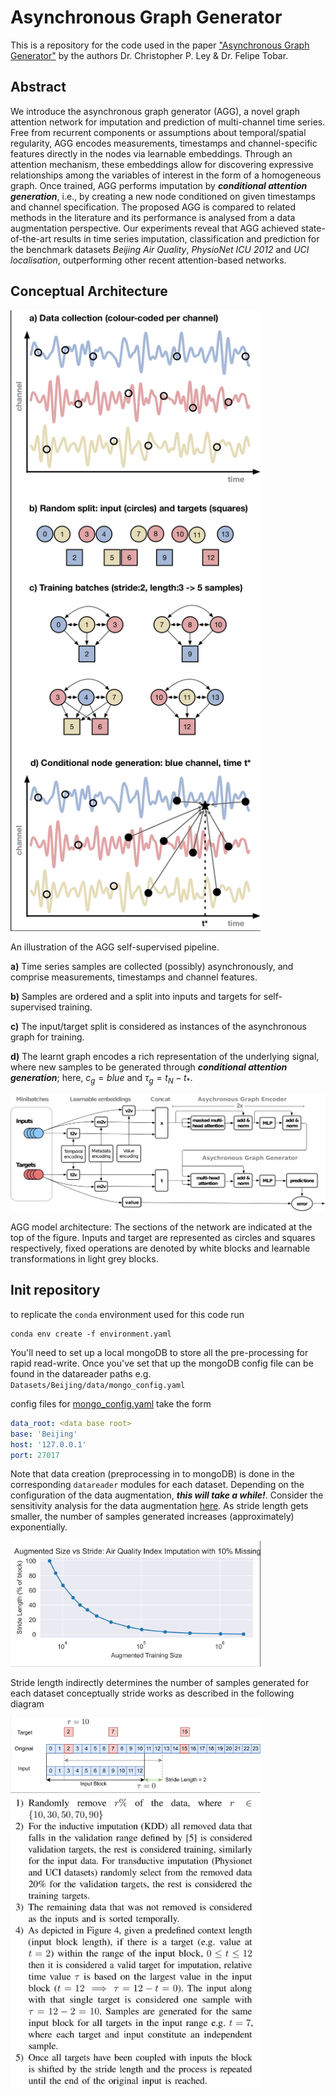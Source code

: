 # Asynchronous Graph Generator
This is a repository for the code used in the paper ["Asynchronous Graph Generator"](https://arxiv.org/abs/2309.17335) by the authors
Dr. Christopher P. Ley & Dr. Felipe Tobar.

## Abstract
We introduce the asynchronous graph generator (AGG), a novel graph attention network for imputation and prediction of
multi-channel time series. Free from recurrent components or assumptions about temporal/spatial regularity,
AGG encodes measurements, timestamps and channel-specific features directly in the nodes via learnable embeddings.
Through an attention mechanism, these embeddings allow for discovering expressive relationships among the variables of
interest in the form of a homogeneous graph. Once trained, AGG performs imputation by
_**conditional attention generation**_, i.e., by creating a new node conditioned on given timestamps and channel
specification. The proposed AGG is compared to related methods in the literature and its performance is analysed from a
data augmentation perspective. Our experiments reveal that AGG achieved state-of-the-art results in time series
imputation, classification and prediction for the benchmark datasets _Beijing Air Quality_,
_PhysioNet ICU 2012_ and _UCI localisation_, outperforming other recent attention-based networks.

## Conceptual Architecture
<img src="AGG_diagrams/data_preparation.png" width="400" title="Data Preparation">

An illustration of the AGG self-supervised pipeline.

**a)** Time series samples are collected (possibly) asynchronously, and comprise measurements, timestamps and channel features.

**b)** Samples are ordered and a split into inputs and targets for self-supervised training.

**c)** The input/target split is considered as instances of the asynchronous graph for training.

**d)** The learnt graph encodes a rich representation of the underlying signal, where new samples to be generated through
_**conditional attention generation**_; here, $c_g = blue$ and $\tau_g = t_N - t_*$.

<img src="AGG_diagrams/architecture_v2.png" width="800" title="AGG Architecture">

AGG model architecture: The sections of the network are indicated at the top of the figure. Inputs and target are
represented as circles and squares respectively, fixed operations are denoted by white blocks and learnable
transformations in light grey blocks.


## Init repository
to replicate the `conda` environment used for this code run
~~~console
conda env create -f environment.yaml
~~~
You'll need to set up a local mongoDB to store all the pre-processing for rapid read-write. Once you've set that up the
mongoDB config file can be found in the datareader paths e.g. `Datasets/Beijing/data/mongo_config.yaml`

config files for [mongo_config.yaml](Datasets/Beijing/data/mongo_config.yaml) take the form
~~~yaml
data_root: <data base root>
base: 'Beijing'
host: '127.0.0.1'
port: 27017
~~~

Note that data creation (preprocessing in to mongoDB) is done in the corresponding `datareader` modules for each dataset.
Depending on the configuration of the data augmentation, **_this will take a while!_**. Consider the sensitivity
analysis for the data augmentation [here](Datasets/Sensitivity_Analysis). As stride length gets smaller, the number of
samples generated increases (approximately) exponentially.

<img src="AGG_diagrams/stride_sensitivity.png" width="400" title="Size Augmentation">

Stride length indirectly determines the number of samples generated for each dataset conceptually stride works as
described in the following diagram

<img src="AGG_diagrams/stride_diagram.png" width="400" title="Stride Diagram">
<img src="AGG_diagrams/stride_construction.png" width="400" title="Stride Description">
